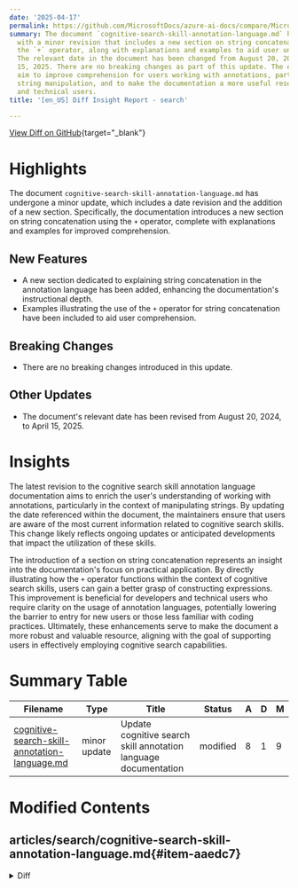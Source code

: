 ```yaml
---
date: '2025-04-17'
permalink: https://github.com/MicrosoftDocs/azure-ai-docs/compare/MicrosoftDocs:81ad672...MicrosoftDocs:dad2f57
summary: The document `cognitive-search-skill-annotation-language.md` has been updated
  with a minor revision that includes a new section on string concatenation using
  the `+` operator, along with explanations and examples to aid user understanding.
  The relevant date in the document has been changed from August 20, 2024, to April
  15, 2025. There are no breaking changes as part of this update. The enhancements
  aim to improve comprehension for users working with annotations, particularly regarding
  string manipulation, and to make the documentation a more useful resource for developers
  and technical users.
title: '[en_US] Diff Insight Report - search'

---
```


[View Diff on GitHub](https://github.com/MicrosoftDocs/azure-ai-docs/compare/MicrosoftDocs:81ad672...MicrosoftDocs:dad2f57){target="_blank"}

# Highlights
The document `cognitive-search-skill-annotation-language.md` has undergone a minor update, which includes a date revision and the addition of a new section. Specifically, the documentation introduces a new section on string concatenation using the `+` operator, complete with explanations and examples for improved comprehension.

## New Features
- A new section dedicated to explaining string concatenation in the annotation language has been added, enhancing the documentation's instructional depth.
- Examples illustrating the use of the `+` operator for string concatenation have been included to aid user comprehension.

## Breaking Changes
- There are no breaking changes introduced in this update.

## Other Updates
- The document's relevant date has been revised from August 20, 2024, to April 15, 2025.

# Insights
The latest revision to the cognitive search skill annotation language documentation aims to enrich the user's understanding of working with annotations, particularly in the context of manipulating strings. By updating the date referenced within the document, the maintainers ensure that users are aware of the most current information related to cognitive search skills. This change likely reflects ongoing updates or anticipated developments that impact the utilization of these skills. 

The introduction of a section on string concatenation represents an insight into the documentation's focus on practical application. By directly illustrating how the `+` operator functions within the context of cognitive search skills, users can gain a better grasp of constructing expressions. This improvement is beneficial for developers and technical users who require clarity on the usage of annotation languages, potentially lowering the barrier to entry for new users or those less familiar with coding practices. Ultimately, these enhancements serve to make the document a more robust and valuable resource, aligning with the goal of supporting users in effectively employing cognitive search capabilities.

# Summary Table
|  Filename  | Type |    Title    | Status | A  | D  | M  |
|------------|------|-------------|--------|----|----|----|
| [cognitive-search-skill-annotation-language.md](#item-aaedc7) | minor update | Update cognitive search skill annotation language documentation | modified | 8 | 1 | 9 | 


# Modified Contents
## articles/search/cognitive-search-skill-annotation-language.md{#item-aaedc7}

<details>
<summary>Diff</summary>
````diff
@@ -10,7 +10,7 @@ ms.custom:
   - ignite-2023
   - build-2024
 ms.topic: reference
-ms.date: 08/20/2024
+ms.date: 04/15/2025
 ---
 # Skill context and input annotation language
 
@@ -233,6 +233,13 @@ When used inside an expression, paths should be enclosed between `"$("` and `")"
 |`=15%4`|`3`|
 |`=$(/document/merged_content/entities/0/offset)%2`|`1`|
 
+### String concatenation `'+'`
+
+|Expression|Value|
+|---|---|
+|`="Hello," + "world!"`|`"Hello, world!"`|
+|`=$(/document/merged_content/entities/0/text) + $(/document/merged_content/entities/0/category)`|`"BMN Organization"`|
+
 ### Less than, less than or equal, greater than and greater than or equal `'<'` `'<='` `'>'` `'>='`
 
 |Expression|Value|
````
</details>

### Summary

```json
{
    "modification_type": "minor update",
    "modification_title": "Update cognitive search skill annotation language documentation"
}
```

### Explanation
The code diff indicates a minor update to the documentation file `cognitive-search-skill-annotation-language.md`. Specifically, there are several changes made to enhance the content of the document. 

1. **Date Update**: The date has been updated from August 20, 2024, to April 15, 2025, which likely reflects a new timeframe for when the information is relevant or applicable.

2. **New Section on String Concatenation**: An additional section has been introduced regarding string concatenation using the `+` operator. This includes an explanation of expressions that demonstrate how to concatenate strings effectively. The new section provides examples that clarify the use of string concatenation in expressions, enhancing the reader's understanding of the annotation language.

Overall, these modifications aim to improve the accuracy and usability of the documentation, making it a more useful resource for users working with cognitive search skills in the specified timeframe.


